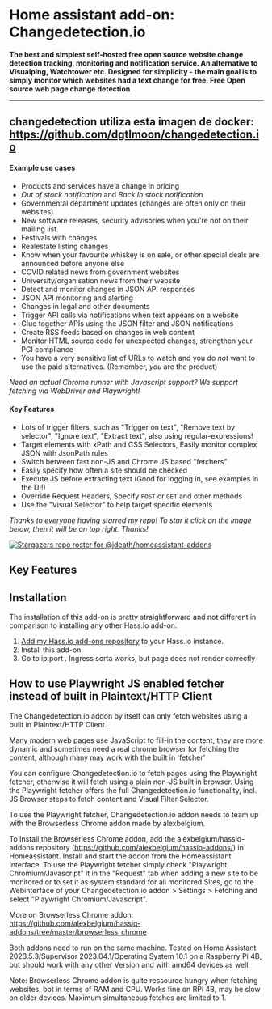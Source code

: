 # Home assistant add-on: Changedetection.io

**The best and simplest self-hosted free open source website change detection tracking, monitoring and notification service. An alternative to Visualping, Watchtower etc. Designed for simplicity - the main goal is to simply monitor which websites had a text change for free. Free Open source web page change detection**


----------
changedetection utiliza esta imagen de docker:
https://github.com/dgtlmoon/changedetection.io
----------

#### Example use cases

- Products and services have a change in pricing
- _Out of stock notification_ and _Back In stock notification_
- Governmental department updates (changes are often only on their websites)
- New software releases, security advisories when you're not on their mailing list.
- Festivals with changes
- Realestate listing changes
- Know when your favourite whiskey is on sale, or other special deals are announced before anyone else
- COVID related news from government websites
- University/organisation news from their website
- Detect and monitor changes in JSON API responses 
- JSON API monitoring and alerting
- Changes in legal and other documents
- Trigger API calls via notifications when text appears on a website
- Glue together APIs using the JSON filter and JSON notifications
- Create RSS feeds based on changes in web content
- Monitor HTML source code for unexpected changes, strengthen your PCI compliance
- You have a very sensitive list of URLs to watch and you do _not_ want to use the paid alternatives. (Remember, _you_ are the product)

_Need an actual Chrome runner with Javascript support? We support fetching via WebDriver and Playwright!</a>_

#### Key Features

- Lots of trigger filters, such as "Trigger on text", "Remove text by selector", "Ignore text", "Extract text", also using regular-expressions!
- Target elements with xPath and CSS Selectors, Easily monitor complex JSON with JsonPath rules
- Switch between fast non-JS and Chrome JS based "fetchers"
- Easily specify how often a site should be checked
- Execute JS before extracting text (Good for logging in, see examples in the UI!)
- Override Request Headers, Specify `POST` or `GET` and other methods
- Use the "Visual Selector" to help target specific elements

_Thanks to everyone having starred my repo! To star it click on the image below, then it will be on top right. Thanks!_

[![Stargazers repo roster for @jdeath/homeassistant-addons](https://reporoster.com/stars/jdeath/homeassistant-addons)](https://github.com/jdeath/homeassistant-addons/stargazers)

## Key Features


## Installation

The installation of this add-on is pretty straightforward and not different in
comparison to installing any other Hass.io add-on.

1. [Add my Hass.io add-ons repository][repository] to your Hass.io instance.
1. Install this add-on.
1. Go to ip:port . Ingress sorta works, but page does not render correctly


## How to use Playwright JS enabled fetcher instead of built in Plaintext/HTTP Client

The Changedetection.io addon by itself can only fetch websites using a built in Plaintext/HTTP Client.

Many modern web pages use JavaScript to fill-in the content, they are more dynamic and sometimes need a real chrome browser for fetching the content, although many may work with the built in 'fetcher'

You can configure Changedetection.io to fetch pages using the Playwright fetcher, otherwise it will fetch using a plain non-JS built in browser. Using the Playwright fetcher offers the full Changedetection.io functionality, incl. JS Browser steps to fetch content and Visual Filter Selector.

To use the Playwright fetcher, Changedetection.io addon needs to team up with the Browserless Chrome addon made by alexbelgium.

To Install the Browserless Chrome addon, add the alexbelgium/hassio-addons repository (https://github.com/alexbelgium/hassio-addons/) in Homeassistant. Install and start the addon from the Homeassistant Interface. To use the Playwright fetcher simply check "Playwright Chromium/Javascript" it in the "Request" tab when adding a new site to be monitored or to set it as system standard for all monitored Sites, go to the Webinterface of your Changedetection.io addon > Settings > Fetching and select "Playwright Chromium/Javascript".

More on Browserless Chrome addon: https://github.com/alexbelgium/hassio-addons/tree/master/browserless_chrome

Both addons need to run on the same machine. Tested on Home Assistant 2023.5.3/Supervisor 2023.04.1/Operating System 10.1 on a Raspberry Pi 4B, but should work with any other Version and with amd64 devices as well.

Note: Browserless Chrome addon is quite ressource hungry when fetching websites, bot in terms of RAM and CPU. Works fine on RPi 4B, may be slow on older devices. Maximum simultaneous fetches are limited to 1.


[repository]: https://github.com/jdeath/homeassistant-addons

